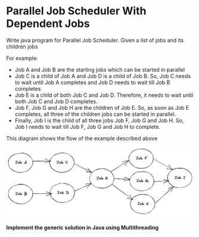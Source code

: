 # Parallel Job Scheduler With Dependent Jobs

Write java program for Parallel Job Scheduler. Given a list of jobs and its children jobs

For example:

-   Job A and Job B are the starting jobs which can be started in parallel
-   Job C is a child of Job A and Job D is a child of Job B. So, Job C needs to wait until Job A completes and Job D needs to wait till Job B completes
-   Job E is a child of both Job C and Job D. Therefore, it needs to wait until both Job C and Job D completes.
-   Job F, Job G and Job H are the children of Job E. So, as soon as Job E completes, all three of the children jobs can be started in parallel.
-   Finally, Job I is the child of all three jobs Job F, Job G and Job H. So, Job I needs to wait till Job F, Job G and Job H to complete.

This diagram shows the flow of the example described above

![](flow.png)

#### Implement the generic solution in Java using Multithreading
